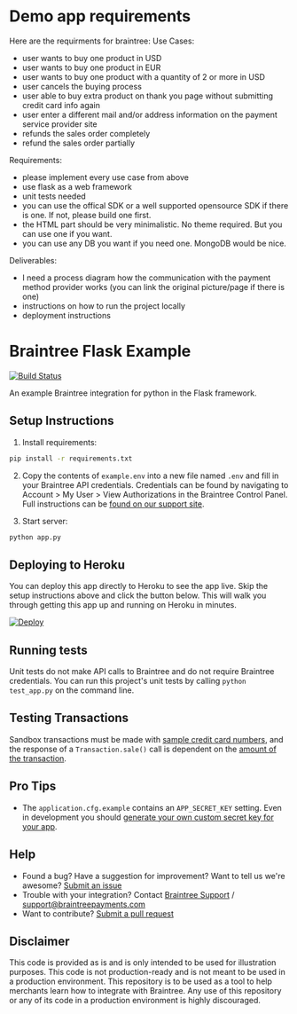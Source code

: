 # Demo app requirements

Here are the requirments for braintree: 
Use Cases: 
- user wants to buy one product in USD 
- user wants to buy one product in EUR 
- user wants to buy one product with a quantity of 2 or more in USD 
- user cancels the buying process 
- user able to buy extra product on thank you page without submitting credit card info again 
- user enter a different mail and/or address information on the payment service provider site 
- refunds the sales order completely 
- refund the sales order partially

Requirements: 
- please implement every use case from above 
- use flask as a web framework 
- unit tests needed 
- you can use the offical SDK or a well supported opensource SDK if there is one. If not, please build one first. 
- the HTML part should be very minimalistic. No theme required. But you can use one if you want. 
- you can use any DB you want if you need one. MongoDB would be nice. 


Deliverables: 
- I need a process diagram how the communication with the payment method provider works (you can link the original picture/page if there is one) 
- instructions on how to run the project locally 
- deployment instructions



# Braintree Flask Example
[![Build Status](https://travis-ci.org/braintree/braintree_flask_example.svg?branch=master)](https://travis-ci.org/braintree/braintree_flask_example)

An example Braintree integration for python in the Flask framework.

## Setup Instructions

1. Install requirements:
  ```sh
  pip install -r requirements.txt
  ```

2. Copy the contents of `example.env` into a new file named `.env` and fill in your Braintree API credentials. Credentials can be found by navigating to Account > My User > View Authorizations in the Braintree Control Panel. Full instructions can be [found on our support site](https://articles.braintreepayments.com/control-panel/important-gateway-credentials#api-credentials).

3. Start server:
  ```sh
  python app.py
  ```

## Deploying to Heroku

You can deploy this app directly to Heroku to see the app live. Skip the setup instructions above and click the button below. This will walk you through getting this app up and running on Heroku in minutes.

[![Deploy](https://www.herokucdn.com/deploy/button.svg)](https://heroku.com/deploy?template=https://github.com/braintree/braintree_flask_example&env[BT_ENVIRONMENT]=sandbox)

## Running tests

Unit tests do not make API calls to Braintree and do not require Braintree credentials. You can run this project's unit tests by calling `python test_app.py` on the command line.

## Testing Transactions

Sandbox transactions must be made with [sample credit card numbers](https://developers.braintreepayments.com/reference/general/testing/python#credit-card-numbers), and the response of a `Transaction.sale()` call is dependent on the [amount of the transaction](https://developers.braintreepayments.com/reference/general/testing/python#test-amounts).

## Pro Tips

- The `application.cfg.example` contains an `APP_SECRET_KEY` setting. Even in development you should [generate your own custom secret key for your app](http://flask.pocoo.org/docs/0.10/quickstart/#sessions).

## Help

 * Found a bug? Have a suggestion for improvement? Want to tell us we're awesome? [Submit an issue](https://github.com/braintree/braintree_flask_example/issues)
 * Trouble with your integration? Contact [Braintree Support](https://support.braintreepayments.com/) / support@braintreepayments.com
 * Want to contribute? [Submit a pull request](https://help.github.com/articles/creating-a-pull-request)

## Disclaimer

This code is provided as is and is only intended to be used for illustration purposes. This code is not production-ready and is not meant to be used in a production environment. This repository is to be used as a tool to help merchants learn how to integrate with Braintree. Any use of this repository or any of its code in a production environment is highly discouraged.
